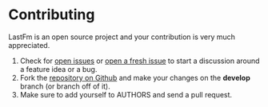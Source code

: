 # Contributing
LastFm is an open source project and your contribution is very much appreciated.

1. Check for [open issues](https://github.com/gangverk/LastFm/issues) or [open a fresh issue](https://github.com/gangverk/LastFm/issues/new) to start a discussion around a feature idea or a bug.
2. Fork the [repository on Github](https://github.com/gangverk/LastFm) and make your changes on the **develop** branch (or branch off of it).
3. Make sure to add yourself to AUTHORS and send a pull request.
